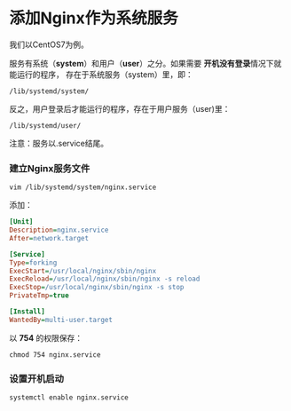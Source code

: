 添加Nginx作为系统服务
=====================================================
我们以CentOS7为例。

服务有系统（**system**）和用户（**user**）之分。如果需要 **开机没有登录**情况下就能运行的程序，
存在于系统服务（system）里，即：
```
/lib/systemd/system/
```
反之，用户登录后才能运行的程序，存在于用户服务（user)里：
```
/lib/systemd/user/
```
注意：服务以.service结尾。

### 建立Nginx服务文件
```shell
vim /lib/systemd/system/nginx.service
```
添加：
```ini
[Unit]
Description=nginx.service
After=network.target

[Service]
Type=forking
ExecStart=/usr/local/nginx/sbin/nginx
ExecReload=/usr/local/nginx/sbin/nginx -s reload
ExecStop=/usr/local/nginx/sbin/nginx -s stop
PrivateTmp=true

[Install]
WantedBy=multi-user.target
```
以 **754** 的权限保存：
```shell
chmod 754 nginx.service
```

### 设置开机启动
```shell 
systemctl enable nginx.service
```
